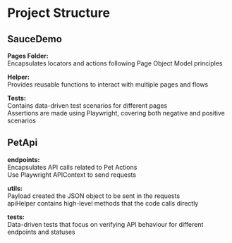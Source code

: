 # Project Structure

## SauceDemo

**Pages Folder:**  
Encapsulates locators and actions following Page Object Model principles

**Helper:**  
Provides reusable functions to interact with multiple pages and flows

**Tests:**  
Contains data-driven test scenarios for different pages  
Assertions are made using Playwright, covering both negative and positive scenarios

## PetApi

**endpoints:**  
Encapsulates API calls related to Pet Actions  
Use Playwright APIContext to send requests

**utils:**  
Payload created the JSON object to be sent in the requests  
apiHelper contains high-level methods that the code calls directly

**tests:**  
Data-driven tests that focus on verifying API behaviour for different endpoints and statuses
